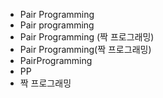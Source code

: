 ﻿- Pair Programming
- Pair programming
- Pair Programming (짝 프로그래밍)
- Pair Programming(짝 프로그래밍)
- PairProgramming
- PP
- 짝 프로그래밍
